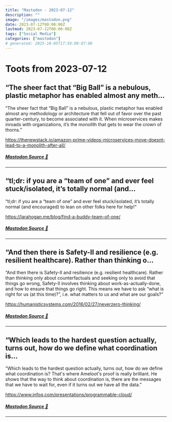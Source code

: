 ```yaml
---
title: "Mastodon - 2023-07-12"
description: ""
image: "/images/mastodon.png"
date: 2023-07-12T00:00:00Z
lastmod: 2023-07-12T00:00:00Z
tags: ["Social Media"]
categories: ["mastodon"]
# generated: 2025-10-05T17:59:09-07:00
---
```


# Toots from 2023-07-12

## “The sheer fact that “Big Ball” is a nebulous, plastic metaphor has enabled almost any meth...

“The sheer fact that “Big Ball” is a nebulous, plastic metaphor has enabled almost any methodology or architecture that fell out of favor over the past quarter-century, to become associated with it. When microservices makes inroads with organizations, it’s the monolith that gets to wear the crown of thorns.”

<https://thenewstack.io/amazon-prime-videos-microservices-move-doesnt-lead-to-a-monolith-after-all/>

##### [Mastodon Source 🐘](https://hachyderm.io/@mweagle/110703800592430233)

---

## “tl;dr: if you are a “team of one” and ever feel stuck/isolated, it’s totally normal (and...

“tl;dr: if you are a “team of one” and ever feel stuck/isolated, it’s totally normal (and encouraged) to lean on other folks here for help!”

<https://larahogan.me/blog/find-a-buddy-team-of-one/>

##### [Mastodon Source 🐘](https://hachyderm.io/@mweagle/110703754233011085)

---

## “And then there is Safety-II and resilience (e.g. resilient healthcare). Rather than thinking o...

“And then there is Safety-II and resilience (e.g. resilient healthcare). Rather than thinking only about counterfactuals and seeking only to avoid that things go wrong, Safety-II involves thinking about work-as-actually-done, and how to ensure that things go right. This means we have to ask “what is right for us (at this time)?”, i.e. what matters to us and what are our goals?”

<https://humanisticsystems.com/2016/02/27/neverzero-thinking/>

##### [Mastodon Source 🐘](https://hachyderm.io/@mweagle/110703454031499835)

---

## “Which leads to the hardest question actually, turns out, how do we define what coordination is...

“Which leads to the hardest question actually, turns out, how do we define what coordination is? That's where Ameloot's proof is really brilliant. He shows that the way to think about coordination is, there are the messages that we have to wait for, even if it turns out we have all the data.”

<https://www.infoq.com/presentations/programmable-cloud/>

##### [Mastodon Source 🐘](https://hachyderm.io/@mweagle/110703332379324749)

---

